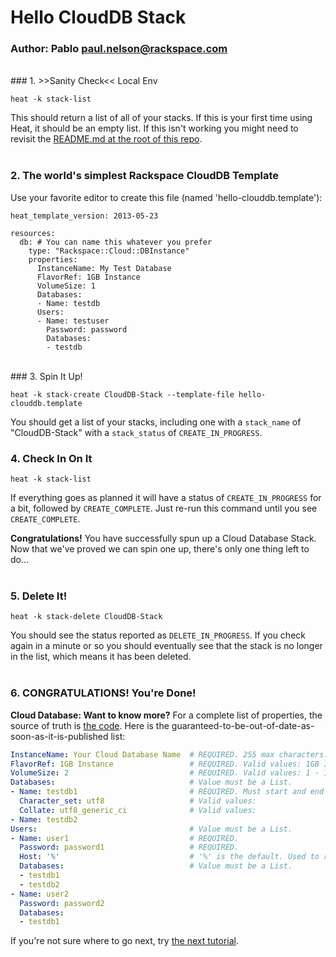 # Hello CloudDB Stack
### Author: Pablo <paul.nelson@rackspace.com>
</br>
### 1. >>Sanity Check<< Local Env

```shell
heat -k stack-list
```

This should return a list of all of your stacks. If this is your first time using Heat, it should be an empty list. If this isn't working you might need to revisit the [README.md at the root of this repo](/).
</br>
</br>
### 2. The world's simplest Rackspace CloudDB Template

Use your favorite editor to create this file (named 'hello-clouddb.template'):

```shell
heat_template_version: 2013-05-23

resources:
  db: # You can name this whatever you prefer
    type: "Rackspace::Cloud::DBInstance"
    properties:
      InstanceName: My Test Database
      FlavorRef: 1GB Instance
      VolumeSize: 1
      Databases:
      - Name: testdb
      Users:
      - Name: testuser
        Password: password
        Databases:
        - testdb
```
</br>
### 3. Spin It Up!

```shell
heat -k stack-create CloudDB-Stack --template-file hello-clouddb.template
```

You should get a list of your stacks, including one with a `stack_name` of "CloudDB-Stack" with a `stack_status` of `CREATE_IN_PROGRESS`.
</br>
### 4. Check In On It

```shell
heat -k stack-list
```

If everything goes as planned it will have a status of `CREATE_IN_PROGRESS` for a bit, followed by `CREATE_COMPLETE`. Just re-run this command until you see `CREATE_COMPLETE`.

__Congratulations!__ You have successfully spun up a Cloud Database Stack. Now that we've proved we can spin one up, there's only one thing left to do...
</br>
</br>
### 5. Delete It!

```shell
heat -k stack-delete CloudDB-Stack
```

You should see the status reported as `DELETE_IN_PROGRESS`. If you check again in a minute or so you should eventually see that the stack is no longer in the list, which means it has been deleted.
</br>
</br>
### 6. CONGRATULATIONS! You're Done!

__Cloud Database: Want to know more?__ For a complete list of properties, the source of truth is [the code](https://github.com/openstack/heat/blob/master/contrib/rackspace/heat/engine/plugins/clouddatabase.py). Here is the guaranteed-to-be-out-of-date-as-soon-as-it-is-published list:

```yaml
InstanceName: Your Cloud Database Name  # REQUIRED. 255 max characters.
FlavorRef: 1GB Instance                 # REQUIRED. Valid values: 1GB Instance, 2GB Instance, 4GB Instance, 8GB Instance, 16GB Instance
VolumeSize: 2                           # REQUIRED. Valid values: 1 - 150 (Gigabytes)
Databases:                              # Value must be a List.
- Name: testdb1                         # REQUIRED. Must start and end with alphanumeric or underscore and can also contain: @, ?, #, space
  Character_set: utf8                   # Valid values: 
  Collate: utf8_generic_ci              # Valid values: 
- Name: testdb2
Users:                                  # Value must be a List.
- Name: user1                           # REQUIRED.
  Password: password1                   # REQUIRED.
  Host: '%'                             # '%' is the default. Used to restrict access to specific IP addresses
  Databases:                            # Value must be a List.
  - testdb1
  - testdb2
- Name: user2
  Password: password2
  Databases:
  - testdb1
```

If you're not sure where to go next, try [the next tutorial](/104.Hello-CloudDNS).
